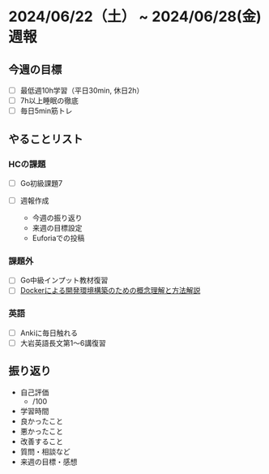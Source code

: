 # 2024/06/22（土） ~ 2024/06/28(金) 週報

## 今週の目標

- [ ] 最低週10h学習（平日30min, 休日2h）
- [ ] 7h以上睡眠の徹底
- [ ] 毎日5min筋トレ

## やることリスト

### HCの課題

- [ ] Go初級課題7

- [ ] 週報作成
  - 今週の振り返り
  - 来週の目標設定
  - Euforiaでの投稿

### 課題外

- [ ] Go中級インプット教材復習
- [ ] [Dockerによる開発環境構築のための概念理解と方法解説](https://qiita.com/S4nTo/items/977d28b0eac316915702)

### 英語

- [ ] Ankiに毎日触れる
- [ ] 大岩英語長文第1〜6講復習

## 振り返り

- 自己評価
  - /100
- 学習時間
- 良かったこと
- 悪かったこと
- 改善すること
- 質問・相談など
- 来週の目標・感想
